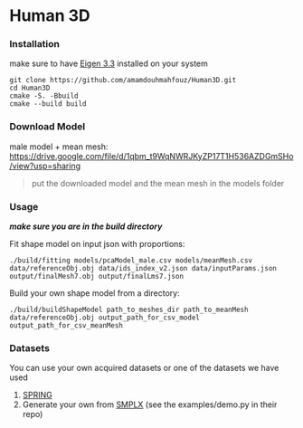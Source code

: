 # Human 3D

### Installation

make sure to have [Eigen 3.3](https://eigen.tuxfamily.org/index.php?title=Main_Page) installed on your system 

```{sh}
git clone https://github.com/amamdouhmahfouz/Human3D.git
cd Human3D
cmake -S. -Bbuild
cmake --build build
```

### Download Model

male model + mean mesh: https://drive.google.com/file/d/1qbm_t9WqNWRJKyZP17T1H536AZDGmSHo/view?usp=sharing 
> put the downloaded model and the mean mesh in the models folder

### Usage
***make sure you are in the build directory***

Fit shape model on input json with proportions:
```{sh}
./build/fitting models/pcaModel_male.csv models/meanMesh.csv data/referenceObj.obj data/ids_index_v2.json data/inputParams.json output/finalMesh7.obj output/finalLms7.json
```

Build your own shape model from a directory:
```{sh}
./build/buildShapeModel path_to_meshes_dir path_to_meanMesh data/referenceObj.obj output_path_for_csv_model output_path_for_csv_meanMesh
```

### Datasets
You can use your own acquired datasets or one of the datasets we have used 

1. [SPRING](https://graphics.soe.ucsc.edu/data/BodyModels/index.html)
2. Generate your own from [SMPLX](https://github.com/vchoutas/smplx) (see the examples/demo.py in their repo)